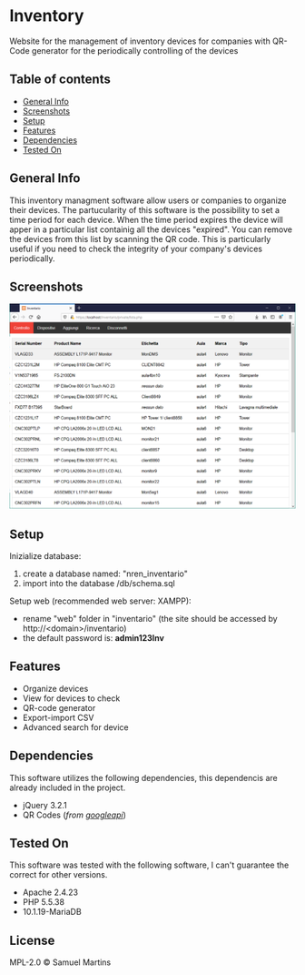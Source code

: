 # Inventory
Website for the management of inventory devices for companies with QR-Code generator for the periodically controlling of the devices


## Table of contents
* [General Info](#general-info)
* [Screenshots](#screenshots)
* [Setup](#setup)
* [Features](#features)
* [Dependencies](#dependencies)
* [Tested On](#tested-on)


## General Info
This inventory managment software allow users or companies to organize their devices. The partucularity of this software is the possibility to set a time period for each device. When the time period expires the device will apper in a particular list containig all the devices "expired". You can remove the devices from this list by scanning the QR code. This is particularly useful if you need to check the integrity of your company's devices periodically.

## Screenshots
<p align="center">
  <img src="./doc/img/list-disp.png"/>
</p> 
 
## Setup
Inizialize database:
1. create a database named: "nren_inventario"
1. import into the database /db/schema.sql

Setup web (recommended web server: XAMPP):
* rename "web" folder in  "inventario" (the site should be accessed by http://\<domain\>/inventario)
* the default password is: **admin123Inv**

## Features
* Organize devices
* View for devices to check
* QR-code generator
* Export-import CSV
* Advanced search for device

## Dependencies
This software utilizes the following dependencies, this dependencis are already included in the project.
* jQuery 3.2.1
* QR Codes (*from [googleapi](https://developers.google.com/chart/infographics/docs/qr_codes)*)

## Tested On
This software was tested with the following software, I can't guarantee the correct for other versions.
* Apache 2.4.23
* PHP 5.5.38
* 10.1.19-MariaDB

License
----

MPL-2.0 © Samuel Martins

